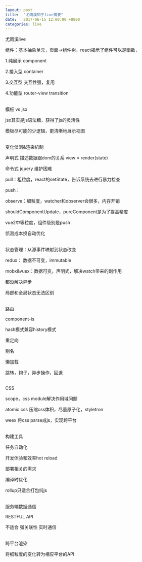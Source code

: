 ```yaml
---
layout: post
title:  "尤雨溪知乎live摘要"
date:   2017-06-15 12:00:00 +0800
categories: live
---
```

尤雨溪live

组件：基本抽象单元，页面->组件树，react揭示了组件可以是函数，

1.纯展示 component

2.接入型 container

3.交互型 交互性强，复用

4.功能型 router-view transition

<br>
模板 vs jsx

jsx其实是js语法糖，获得了js的灵活性

模板尽可能的少逻辑，更清晰地展示视图

<br>
变化侦测&渲染机制

声明式 描述数据跟dom的关系 view = render(state)

命令式 jquery 维护困难

pull：粗粒度，react的setState，告诉系统去进行暴力检查


push：

observe：细粒度，watcher和observer会很多，内存开销

shouldComponentUpdate，pureComponent是为了提高精度

vue2中等粒度，组件级别是push

侦测成本换自动优化

<br>
状态管理：从源事件映射到状态改变

redux： 数据不可变，immutable

mobx&vuex：数据可变，声明式，解决watch带来的副作用

都没解决异步

局部和全局状态无法区别

<br>
路由

component-is

hash模式兼容history模式

重定向

别名

懒加载

跳转，钩子，异步操作，回退

<br>
CSS

scope，css module解决作用域问题

atomic css 压缩css体积，尽量原子化，styletron

weex 将css parse成js，实现跨平台

<br>
构建工具

任务自动化

开发体验和效率hot reload

部署相关的需求

编译时优化

rollup只适合打包纯js

<br>
服务端数据通信

RESTFUL API

不适合 强关联性 实时通信

<br>
跨平台渲染

将细粒度的变化转为相应平台的API
